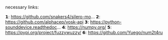 necessary links:

𝟭: https://github.com/snakers4/silero-mo...
𝟮: https://github.com/alphacep/vosk-api
𝟯: https://python-sounddevice.readthedoc...
𝟰: https://numpy.org/
𝟱: https://pypi.org/project/fuzzywuzzy/
𝟲: https://github.com/Yuego/num2t4ru
